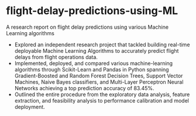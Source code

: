 # flight-delay-predictions-using-ML
A research report on flight delay predictions using various Machine Learning algorithms
- Explored an independent research project that tackled building real-time deployable Machine Learning Algorithms to accurately predict flight delays from flight operations data.
- Implemented, deployed, and compared various machine-learning algorithms through Scikit-Learn and Pandas in Python spanning Gradient-Boosted and Random Forest Decision Trees, Support Vector Machines, Naive Bayes classifiers, and Multi-Layer Perceptron Neural Networks achieving a top prediction accuracy of 83.45%.
- Outlined the entire procedure from the exploratory data analysis, feature extraction, and feasibility analysis to performance calibration and model deployment.
